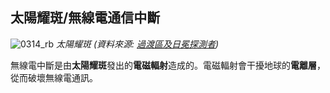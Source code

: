 ## 太陽耀斑/無線電通信中斷

![0314_rb](./static/0314_rb.png)
*太陽耀斑 (資料來源: [過渡區及日冕探測者](http://trace.lmsal.com/Science/ScientificResults/trace_cdrom/html/trace_images.html))*

無線電中斷是由**太陽耀斑**發出的**電磁輻射**造成的。電磁輻射會干擾地球的**電離層**，從而破壞無線電通訊。
